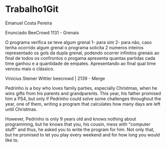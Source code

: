 # Trabalho1Git

Emanuel Costa Pereira

Enunciado BeeCrowd 1131 - Grenais

O programa verifica se teve algum grenal 1- para sim 2- para não,
caso tenha ocorrido algum grenal o programa solicita 2 numeros inteiros representado os gols da dupla grenal,
podendo ocorrer infinitos grenais ao final de todos os confrontos o progama apresenta quantas partidas cada time ganhou
e a quantidade de empates. Apresentando ao final qual time venceu mais o clássico.

Vinicius Steiner Wittler beecrowd | 2139 - Merge

Pedrinho is a boy who loves family parties, especially Christmas, when he wins gifts from his parents and grandparents. This year, his father promised him a PS4, but only if Pedrinho could solve some challenges throughout the year, one of them, writing a program that calculates how many days are left until Christmas.

However, Pedrinho is only 9 years old and knows nothing about programming, but he knows that you, his cousin, mess with "computer stuff" and thus, he asked you to write the program for him. Not only that, but he promised to let you play every weekend and for how long you would like to.




